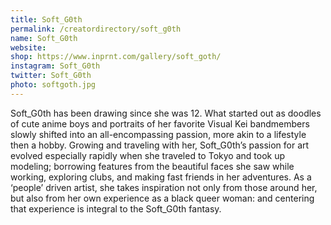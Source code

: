 ```yaml
---
title: Soft_G0th
permalink: /creatordirectory/soft_g0th
name: Soft_G0th
website: 
shop: https://www.inprnt.com/gallery/soft_goth/
instagram: Soft_G0th
twitter: Soft_G0th
photo: softgoth.jpg
---
```


Soft_G0th has been drawing since she was 12. What started out as doodles of cute anime boys and portraits of her favorite Visual Kei bandmembers slowly shifted into an all-encompassing passion, more akin to a lifestyle then a hobby. Growing and traveling with her, Soft_G0th’s passion for art evolved especially rapidly when she traveled to Tokyo and took up modeling; borrowing features from the beautiful faces she saw while working, exploring clubs, and making fast friends in her adventures. As a ‘people’ driven artist, she takes inspiration not only from those around her, but also from her own experience as a black queer woman: and centering that experience is integral to the Soft_G0th fantasy.